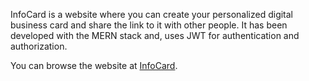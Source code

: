 InfoCard is a website where you can create your personalized digital business card and share the link to it with other people. It has been developed with the MERN stack and, uses JWT for authentication and authorization.

You can browse the website at [InfoCard](https://infocard.fly.dev).
